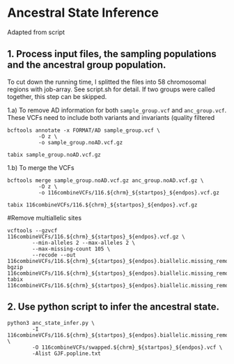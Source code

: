# Ancestral State Inference
Adapted from script

## 1. Process input files, the sampling populations and the ancestral group population. 
To cut down the running time, I splitted the files into 58 chromosomal regions with job-array. See script.sh for detail.
If two groups were called together, this step can be skipped. 

1.a) To remove AD information for both ```sample_group.vcf``` and ```anc_group.vcf```. These VCFs need to include both variants and invariants (quality filtered
```
bcftools annotate -x FORMAT/AD sample_group.vcf \
          -O z \
          -o sample_group.noAD.vcf.gz

tabix sample_group.noAD.vcf.gz
```

1.b) To merge the VCFs

```
bcftools merge sample_group.noAD.vcf.gz anc_group.noAD.vcf.gz \
          -O z \
          -o 116combineVCFs/116.${chrm}_${startpos}_${endpos}.vcf.gz

tabix 116combineVCFs/116.${chrm}_${startpos}_${endpos}.vcf.gz
```
#Remove multiallelic sites

```
vcftools --gzvcf 116combineVCFs/116.${chrm}_${startpos}_${endpos}.vcf.gz \
        --min-alleles 2 --max-alleles 2 \
        --max-missing-count 105 \
        --recode --out 116combineVCFs/116.${chrm}_${startpos}_${endpos}.biallelic.missing_removed
bgzip 116combineVCFs/116.${chrm}_${startpos}_${endpos}.biallelic.missing_removed.recode.vcf
tabix 116combineVCFs/116.${chrm}_${startpos}_${endpos}.biallelic.missing_removed.recode.vcf.gz

```
## 2. Use python script to infer the ancestral state. 
```
python3 anc_state_infer.py \
        -I 116combineVCFs/116.${chrm}_${startpos}_${endpos}.biallelic.missing_removed.recode.vcf.gz \
        -O 116combineVCFs/swapped.${chrm}_${startpos}_${endpos}.vcf \
        -Alist GJF.popline.txt
```

